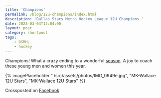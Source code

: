 ```yaml
---
title: 'Champions'
permalink: /blog/12u-champions/index.html
description: 'Dallas Stars Metro Hockey League 12U Champions.'
date: 2023-03-03T12:04:00
layout: post
category: shortpost
tags:
    - DSMHL
    - hockey
---
```


Champions! What a crazy ending to a wonderful [season](https://starcenter.hockeyshift.com/stats#/33/standings?render=division&division_id=20442). A joy to coach these young men and women this year.

{% imagePlaceholder "./src/assets/photos/IMG_0949e.jpg", "MK-Wallace 12U Stars", "MK-Wallace 12U Stars" %}

Crossposted on [Facebook](https://www.facebook.com/ecrosstexas/posts/pfbid02FT6QqGUZ9pRQW7JHDgnxh6cPSnxxp8PpYYVcFiXZAyMfCuEoMhSmUWZUnwLnUizsl)


